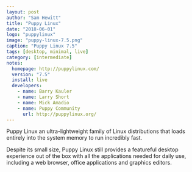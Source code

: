 ```yaml
---
layout: post
author: "Sam Hewitt"
title: "Puppy Linux"
date: "2018-06-01"
logo: "puppylinux"
image: "puppy-linux-7.5.png"
caption: "Puppy Linux 7.5"
tags: [desktop, minimal, live]
category: [intermediate]
notes:
  homepage: http://puppylinux.com/
  version: "7.5"
  install: live
  developers:
    - name: Barry Kauler
    - name: Larry Short
    - name: Mick Amadio
    - name: Puppy Community
      url: http://puppylinux.org/
---
```


Puppy Linux an ultra-lightweight family of Linux distributions that loads entirely into the system memory to run incredibly fast.

Despite its small size, Puppy Linux still provides a featureful desktop experience out of the box with all the applications needed for daily use, including a web browser, office applications and graphics editors.